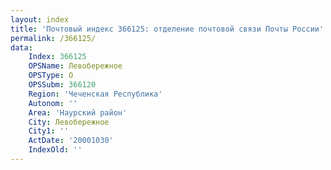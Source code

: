 ```yaml
---
layout: index
title: 'Почтовый индекс 366125: отделение почтовой связи Почты России'
permalink: /366125/
data:
    Index: 366125
    OPSName: Левобережное
    OPSType: О
    OPSSubm: 366120
    Region: 'Чеченская Республика'
    Autonom: ''
    Area: 'Наурский район'
    City: Левобережное
    City1: ''
    ActDate: '20001030'
    IndexOld: ''
---
```

